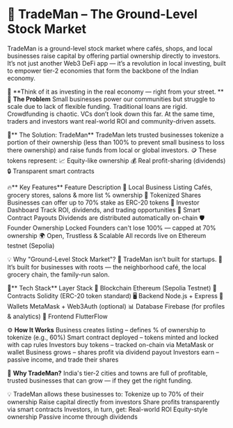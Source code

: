 # 💼 TradeMan – The Ground-Level Stock Market

TradeMan is a ground-level stock market where cafés, shops, and local businesses raise capital by offering partial ownership directly to investors.
It’s not just another Web3 DeFi app — it’s a revolution in local investing, built to empower tier-2 economies that form the backbone of the Indian economy.

📍 **Think of it as investing in the real economy — right from your street.
**
🚨 **The Problem**
Small businesses power our communities but struggle to scale due to lack of flexible funding.
Traditional loans are rigid. Crowdfunding is chaotic. VCs don’t look down this far.
At the same time, traders and investors want real-world ROI and community-driven assets.

🧠** The Solution: TradeMan**
TradeMan lets trusted businesses tokenize a portion of their ownership (less than 100% to prevent small business to loss there ownership) and raise funds from local or global investors.
🪙 These tokens represent:
           📈 Equity-like ownership
           💰 Real profit-sharing (dividends)
           🔒 Transparent smart contracts

🔥** Key Features**
Feature	Description
🏪 Local Business Listing	                                                                      Cafés, grocery stores, salons & more list % ownership
🧾 Tokenized Shares	                                                                            Businesses can offer up to 70% stake as ERC-20 tokens
💸 Investor Dashboard	                                                                          Track ROI, dividends, and trading opportunities
🔁 Smart Contract Payouts                                                                      	Dividends are distributed automatically on-chain
🛡️ Founder Ownership Locked                                                                   	Founders can't lose 100% — capped at 70% ownership
🌍 Open, Trustless & Scalable                                                                  	All records live on Ethereum testnet (Sepolia)

💡 Why "Ground-Level Stock Market"?
🌱 TradeMan isn’t built for startups.
🏪 It’s built for businesses with roots — the neighborhood café, the local grocery chain, the family-run salon.

🧱** Tech Stack**
Layer	Stack
🔗 Blockchain	                                                Ethereum (Sepolia Testnet)
📜 Contracts                                                 	Solidity (ERC-20 token standard)
🖥 Backend	                                                  Node.js + Express
🔐 Wallets                                                  	MetaMask + Web3Auth (optional)
📊 Database                                                 	Firebase (for profiles & analytics)
🧩 Frontend	                                                  FlutterFlow 

⚙️ **How It Works**
Business creates listing                – defines % of ownership to tokenize (e.g., 60%)
Smart contract deployed                 – tokens minted and locked with cap rules
Investors buy tokens                    – tracked on-chain via MetaMask or wallet
Business grows                          – shares profit via dividend payout
Investors earn                          – passive income, and trade their shares

🚀 **Why TradeMan?**
India's tier-2 cities and towns are full of profitable, trusted businesses that can grow — if they get the right funding.

💡 TradeMan allows these businesses to:
                    Tokenize up to 70% of their ownership
                    Raise capital directly from investors
                    Share profits transparently via smart contracts
                    Investors, in turn, get:
                    Real-world ROI
                    Equity-style ownership
                    Passive income through dividends
